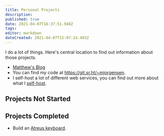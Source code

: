```yaml
---
title: Personal Projects
description: 
published: true
date: 2021-04-07T16:37:51.948Z
tags: 
editor: markdown
dateCreated: 2021-04-07T15:07:24.493Z
---
```


I do a lot of things. Here's central location to find out information about those projects.

* [Matthew's Blog][blog]
* You can find my code at https://git.sr.ht/~mjorgensen.
* I self-host a lot of different web services, you can find out more about what I [self-host](/Self_Hosting).

[blog]:https://jrgnsn.net/

## Projects Not Started


## Projects Completed

* Build an [Atreus keyboard][atreus].

[atreus]:https://atreus.technomancy.us/